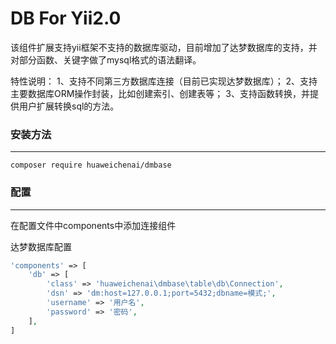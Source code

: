 # DB For Yii2.0
该组件扩展支持yii框架不支持的数据库驱动，目前增加了达梦数据库的支持，并对部分函数、关键字做了mysql格式的语法翻译。

特性说明：
1、支持不同第三方数据库连接（目前已实现达梦数据库）；
2、支持主要数据库ORM操作封装，比如创建索引、创建表等；
3、支持函数转换，并提供用户扩展转换sql的方法。

### 安装方法
------------
```shell
composer require huaweichenai/dmbase
```
### 配置
------------
在配置文件中components中添加连接组件

达梦数据库配置
```php
'components' => [
    'db' => [
        'class' => 'huaweichenai\dmbase\table\db\Connection',
        'dsn' => 'dm:host=127.0.0.1;port=5432;dbname=模式;',
        'username' => '用户名',
        'password' => '密码',
    ],
]
```

